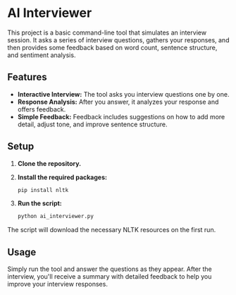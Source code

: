 # AI Interviewer

This project is a basic command-line tool that simulates an interview session. It asks a series of interview questions, gathers your responses, and then provides some feedback based on word count, sentence structure, and sentiment analysis.

## Features

- **Interactive Interview:** The tool asks you interview questions one by one.
- **Response Analysis:** After you answer, it analyzes your response and offers feedback.
- **Simple Feedback:** Feedback includes suggestions on how to add more detail, adjust tone, and improve sentence structure.

## Setup

1. **Clone the repository.**
2. **Install the required packages:**

   ```bash
   pip install nltk
   ```

3. **Run the script:**

   ```bash
   python ai_interviewer.py
   ```

The script will download the necessary NLTK resources on the first run.

## Usage

Simply run the tool and answer the questions as they appear. After the interview, you'll receive a summary with detailed feedback to help you improve your interview responses.